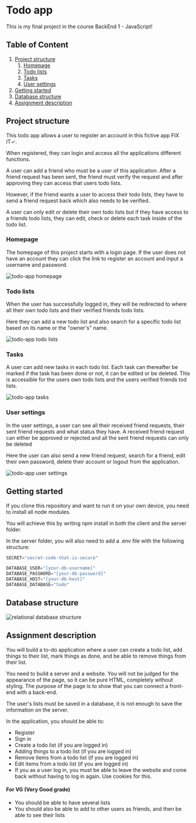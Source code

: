 # **Todo app**

This is my final project in the course BackEnd 1 - JavaScript!

## **Table of Content**

1. [Project structure](https://github.com/MikaMunterud/todo-app/tree/main#project-structure)
   1. [Homepage](https://github.com/MikaMunterud/todo-app/tree/main#homepage)
   2. [Todo lists](https://github.com/MikaMunterud/todo-app/tree/main#todo-lists)
   3. [Tasks](https://github.com/MikaMunterud/todo-app/tree/main#tasks)
   4. [User settings](https://github.com/MikaMunterud/todo-app/tree/main#user-settings)
2. [Getting started](https://github.com/MikaMunterud/todo-app/tree/main#getting-started)
3. [Database structure](https://github.com/MikaMunterud/todo-app/tree/main#database-structure)
4. [Assignment description](https://github.com/MikaMunterud/todo-app/tree/main#assignment-description)

## **Project structure**

This todo app allows a user to register an account in this fictive app FIX IT✓.

When registered, they can login and access all the applications different functions.

A user can add a friend who must be a user of this application. After a friend request has been sent, the friend must verify the request and after approving they can access that users todo lists. 

However, if the friend wants a user to access their todo lists, they have to send a friend request back which also needs to be verified.

A user can only edit or delete their own todo lists but if they have access to a friends todo lists, they can edit, check or delete each task inside of the todo list.

### **Homepage**

The homepage of this project starts with a login page. If the user does not have an account they can click the link to register an account and input a username and password.

![todo-app homepage](https://icicathy.sirv.com/todo%20app/Todo%20app%20Homepage.png)

### **Todo lists**

When the user has successfully logged in, they will be redirected to where all their own todo lists and their verified friends todo lists.

Here they can add a new todo list and also search for a specific todo list based on its name or the "owner's" name.

![todo-app todo lists](https://icicathy.sirv.com/todo%20app/Todo%20app%20todo-lists.png)

### **Tasks**

A user can add new tasks in each todo list. Each task can thereafter be marked if the task has been done or not, it can be edited or be deleted. This is accessible for the users own todo lists and the users verified friends tod lists.

![todo-app tasks](https://icicathy.sirv.com/todo%20app/Todo%20app%20tasks.png)

### **User settings**

In the user settings, a user can see all their received friend requests, their sent friend requests and what status they have.
A received friend request can either be approved or rejected and all the sent friend requests can only be deleted

Here the user can also send a new friend request, search for a friend, edit their own password, delete their account or logout from the application.

![todo-app user settings](https://icicathy.sirv.com/todo%20app/Todo%20app%20user%20settings.png)

## **Getting started**

If you clone this repository and want to run it on your own device, you need to install all node modules.

You will achieve this by writing npm install in both the client and the server folder.

In the server folder, you will also need to add a .env file with the following structure:

```js
SECRET="secret-code-that-is-secure"

DATABASE_USER="[your-db-username]"
DATABASE_PASSWORD="[your-db-password]"
DATABASE_HOST="[your-db-host]"
DATABASE_DATABASE="todo"
```

## **Database structure**

![relational database structure](https://icicathy.sirv.com/todo%20app/Todo-app.drawio.png)

## **Assignment description**

You will build a to-do application where a user can create a todo list, add things to their list, mark things as done, and be able to remove things from their list.

You need to build a server and a website. You will not be judged for the appearance of the page, so it can be pure HTML, completely without styling. The purpose of the page is to show that you can connect a front-end with a back-end.

The user's lists must be saved in a database, it is not enough to save the information on the server.

In the application, you should be able to:

* Register
* Sign in
* Create a todo list (if you are logged in)
* Adding things to a todo list (if you are logged in)
* Remove items from a todo list (if you are logged in)
* Edit items from a todo list (if you are logged in)
* If you as a user log in, you must be able to leave the website and come back without having to log in again. Use cookies for this.

#### **For VG (Very Good grade)**

* You should be able to have several lists
* You should also be able to add to other users as friends, and then be able to see their lists